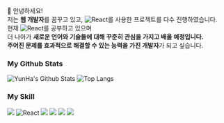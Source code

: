 


🌸 안녕하세요! <br />
저는 <b>웹 개발자</b>를 꿈꾸고 있고, <img alt="React" src="https://img.shields.io/badge/-React-45b8d8?style=flat-square&logo=react&logoColor=white" />를 사용한 프로젝트를 다수 진행하였습니다. <br />
현재 <img alt="React" src="https://img.shields.io/badge/-React-45b8d8?style=flat-square&logo=react&logoColor=white" />를 공부하고 있으며 <br/>
더 나아가 <b>새로운 언어와 기술들에 대해 꾸준히 관심을 가지고 배울 예정입니다.</b> <br/>
<b>주어진 문제를 효과적으로 해결할 수 있는 능력을 가진 개발자</b>가 되고 싶습니다.



### My Github Stats
![YunHa's Github Stats](https://github-readme-stats.vercel.app/api?username=Yunhas&show_icons=true&theme=cobalt&count_private=true&show_icons=true&include_all_commits=true) ![Top Langs](https://github-readme-stats.vercel.app/api/top-langs/?username=Yunhas&hide=TeX&layout=compact)



### My Skill 
<img src="https://img.shields.io/badge/JavaScript-F7DF1E?style=flat-square&logo=JavaScript&logoColor=white"/> <img alt="React" src="https://img.shields.io/badge/-React-45b8d8?style=flat-square&logo=react&logoColor=white" /> <img src="https://img.shields.io/badge/Python-3776AB?style=flat-square&logo=Python&logoColor=white"/> <img src="https://img.shields.io/badge/Flask-000000?style=flat-square&logo=Flask&logoColor=white"/> <img src="https://img.shields.io/badge/Firebase-FFCA28?style=flat-square&logo=Firebase&logoColor=white"/> <img src="https://img.shields.io/badge/MySQL-4479A1?style=flat-square&logo=MySQL&logoColor=white"/>
